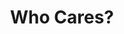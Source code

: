 ---
hackday: 03-oxford
links:
  website: http://inglesp.github.io/nhshackday/
summary: Identify GP, community and social services that service a particular address.
team:
- '@inglesp'
- '@qofdatabase'
- Tom
title: Who Cares?
---